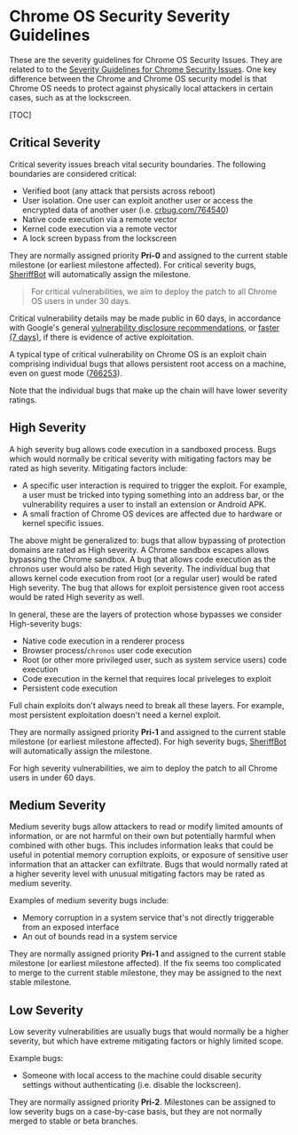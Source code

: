# Chrome OS Security Severity Guidelines

These are the severity guidelines for Chrome OS Security
Issues. They are related to to the [Severity Guidelines for Chrome Security
Issues]. One key difference between the Chrome and  Chrome OS security model is
that Chrome OS needs to protect against physically local attackers in
certain cases, such as at the lockscreen.

[TOC]

## Critical Severity

Critical severity issues breach vital security boundaries. The following
boundaries are considered critical:

*   Verified boot (any attack that persists across reboot)
*   User isolation. One user can exploit another user or access
    the encrypted data of another user (i.e. [crbug.com/764540])
*   Native code execution via a remote vector
*   Kernel code execution via a remote vector
*   A lock screen bypass from the lockscreen

They are normally assigned priority **Pri-0** and assigned to the current
stable milestone (or earliest milestone affected). For critical severity
bugs, [SheriffBot] will automatically assign the milestone.

> For critical vulnerabilities, we aim to deploy the patch to all
> Chrome OS users in under 30 days.

Critical vulnerability details may be made public in 60
days, in accordance with Google's general
[vulnerability disclosure recommendations], or [faster (7 days)],
if there is evidence of active exploitation.

A typical type of critical vulnerability on Chrome OS is
an exploit chain comprising individual bugs that allows
persistent root access on a machine, even on guest mode ([766253]).

Note that the individual bugs that make up the chain will have lower
severity ratings.

## High Severity

A high severity bug allows code execution in a sandboxed process. Bugs
which would normally be critical severity with mitigating factors may be
rated as high severity. Mitigating factors include:

*   A specific user interaction is required to trigger the exploit.
    For example, a user must be tricked into typing something into an address
    bar, or the vulnerability requires a user to install an extension or
    Android APK.
*   A small fraction of Chrome OS devices are affected due to hardware
    or kernel specific issues.

The above might be generalized to: bugs that allow bypassing of protection
domains are rated as High severity. A Chrome sandbox escapes allows
bypassing the Chrome sandbox. A bug that allows code execution as the
chronos user would also be rated High severity. The individual bug that
allows kernel code execution from root (or a regular user) would be rated
High severity. The bug that allows for exploit persistence given root
access would be rated High severity as well.

In general, these are the layers of protection whose bypasses we consider
High-severity bugs:

*   Native code execution in a renderer process
*   Browser process/`chronos` user code execution
*   Root (or other more privileged user, such as system service users)
    code execution
*   Code execution in the kernel that requires local priveleges to exploit
*   Persistent code execution

Full chain exploits don't always need to break all these layers. For example,
most persistent exploitation doesn't need a kernel exploit.

They are normally assigned priority **Pri-1** and assigned to the current
stable milestone (or earliest milestone affected). For high severity bugs,
[SheriffBot] will automatically assign the milestone.

For high severity vulnerabilities, we aim to deploy the patch to all Chrome
users in under 60 days.

## Medium Severity

Medium severity bugs allow attackers to read or modify limited amounts of
information, or are not harmful on their own but potentially harmful when
combined with other bugs. This includes information leaks that could be
useful in potential memory corruption exploits, or exposure of sensitive
user information that an attacker can exfiltrate. Bugs that would normally
rated at a higher severity level with unusual mitigating factors may be
rated as medium severity.

Examples of medium severity bugs include:

*   Memory corruption in a system service that's not directly
    triggerable from an exposed interface
*   An out of bounds read in a system service

They are normally assigned priority **Pri-1** and assigned to the current
stable milestone (or earliest milestone affected). If the fix seems too
complicated to merge to the current stable milestone, they may be assigned
to the next stable milestone.

## Low Severity

Low severity vulnerabilities are usually bugs that would normally be a higher
severity, but which have extreme mitigating factors or highly limited scope.

Example bugs:

*   Someone with local access to the machine could disable security
    settings without authenticating (i.e. disable the lockscreen).

They are normally assigned priority **Pri-2**. Milestones can be assigned
to low severity bugs on a case-by-case basis, but they are not normally
merged to stable or beta branches.

[Severity Guidelines for Chrome Security Issues]: https://chromium.googlesource.com/chromium/src/+/master/docs/security/severity-guidelines.md
[crbug.com/764540]: https://bugs.chromium.org/p/chromium/issues/detail?id=764540
[SheriffBot]: https://www.chromium.org/issue-tracking/autotriage
[vulnerability disclosure recommendations]: https://security.googleblog.com/2010/07/rebooting-responsible-disclosure-focus.html
[faster (7 days)]: https://security.googleblog.com/2013/05/disclosure-timeline-for-vulnerabilities.html
[766253]: https://bugs.chromium.org/p/chromium/issues/detail?id=766253
